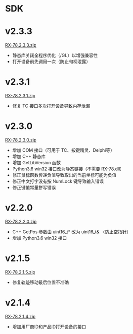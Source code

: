 # SDK

# v2.3.3
<a href="RX-78.2.3.3.zip" download="RX-78.2.3.3.zip" target="_blank">RX-78.2.3.3.zip</a>

- 静态库关闭全程序优化（/GL）以增强兼容性
- 打开设备前先调用一次（防止句柄泄露）

# v2.3.1
<a href="RX-78.2.3.1.zip" download="RX-78.2.3.1.zip" target="_blank">RX-78.2.3.1.zip</a>

- 修复 TC 接口多次打开设备导致内存泄漏

# v2.3.0
<a href="RX-78.2.3.0.zip" download="RX-78.2.3.0.zip" target="_blank">RX-78.2.3.0.zip</a>

- 增加 COM 接口（可用于 TC、按键精灵、Delphi等）
- 增加 C++ 静态库
- 增加 GetLibVersion 函数
- Python3.6 win32 接口改为静态链接（不需要 RX-78.dll）
- 修正鼠标函数传递负值导致取出的当前坐标可能为负值
- 修正中文打字没有按 NumLock 键导致输入错误
- 修正键值常量拼写错误

# v2.2.0
<a href="RX-78.2.2.0.zip" download="RX-78.2.2.0.zip" target="_blank">RX-78.2.2.0.zip</a>

- C++ GetPos 参数由 uint16_t* 改为 uint16_t& （防止空指针）
- 增加 Python3.6 win32 接口

# v2.1.5
<a href="RX-78.2.1.5.zip" download="RX-78.2.1.5.zip" target="_blank">RX-78.2.1.5.zip</a>

- 修复轨迹移动最后位置不准确

# v2.1.4
<a href="RX-78.2.1.4.zip" download="RX-78.2.1.4.zip" target="_blank">RX-78.2.1.4.zip</a>

- 增加用厂商ID和产品ID打开设备的接口
